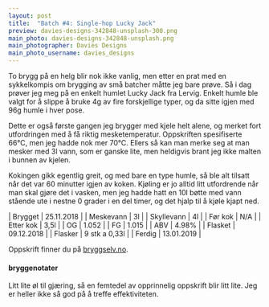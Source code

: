 ```yaml
---
layout: post
title:  "Batch #4: Single-hop Lucky Jack"
preview: davies-designs-342848-unsplash-300.png
main_photo: davies-designs-342848-unsplash.png
main_photographer: Davies Designs
main_photo_username: davies_designs
---
```


To brygg på en helg blir nok ikke vanlig, men etter en prat med en sykkelkompis om brygging av små batcher måtte jeg bare prøve. Så i dag prøver jeg meg på en enkelt humlet Lucky Jack fra Lervig. Enkelt humle ble valgt for å slippe å bruke 4g av fire forskjellige typer, og da sitte igjen med 96g humle i hver pose.

Dette er også første gangen jeg brygger med kjele helt alene, og merket fort utfordringen med å få riktig mesketemperatur. Oppskriften spesifiserte 66°C, men jeg hadde nok mer 70°C. Ellers så kan man merke seg at man mesker med 3l vann, som er ganske lite, men heldigvis brant jeg ikke malten i bunnen av kjelen.

Kokingen gikk egentlig greit, og med bare en type humle, så ble alt tilsatt når det var 60 minutter igjen av koken. Kjøling er jo alltid litt utfordrende når man skal gjøre det i vasken, men jeg hadde hatt en 10l bøtte med vann stående ute i nestne 0 grader i en del timer, og det hjalp til å kjøle kjapt ned.


| Brygget    | 25.11.2018    |
| Meskevann  | 3l            |
| Skyllevann | 4l            |
| Før kok    | N/A           |
| Etter kok  | 3,5l          |
| OG         | 1.052         |
| FG         | 1.015         |
| ABV        | 4.98%         |
| Flasket    | 09.12.2018    |
| Flasker    | 9 stk a 0,33l |
| Ferdig     | 13.01.2019    |

Oppskrift finner du på [bryggselv.no](https://www.bryggselv.no/finest/102358/lervig-lucky-jack-allgrain-%C3%B8lsett-25-liter).


#### bryggenotater

Litt lite øl til gjæring, så en femtedel av opprinnelig oppskrift blir litt lite. Jeg er heller ikke så god på å treffe effektiviteten.
